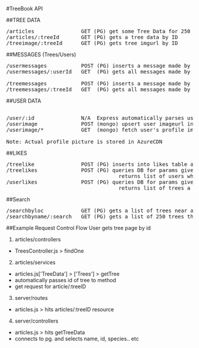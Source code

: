 #TreeBook API

##TREE DATA
<pre>
/articles               GET (PG) get some Tree Data for 250 trees
/articles/:treeId       GET (PG) gets a tree data by ID
/treeimage/:treeId      GET (PG) gets tree imgurl by ID
</pre>

##MESSAGES (Trees/Users)
<pre>
/usermessages           POST (PG) inserts a message made by a user
/usermessages/:userId   GET  (PG) gets all messages made by a user

/treemessages           POST (PG) inserts a message made by a tree (bot)
/treemessages/:treeId   GET  (PG) gets all messages made by a tree
</pre>

##USER DATA
<pre>

/user/:id               N/A  Express automatically parses userid from any query
/userimage              POST (mongo) upsert user imageurl in db
/userimage/*            GET  (mongo) fetch user's profile imgurl

Note: Actual profile picture is stored in AzureCDN
</pre>

##LIKES
<pre>
/treelike               POST (PG) inserts into likes table a userid/treeid
/treelikes              POST (PG) queries DB for params given, 
                                    returns list of users which like a tree
/userlikes              POST (PG) queries DB for params given,
                                    returns list of trees a user likes
</pre>

##Search
<pre>
/searchbyloc            GET (PG) gets a list of trees near a given coordinate
/searchbyname/:search   GET (PG) gets a list of 250 trees that match the query
</pre>


##Example Request Control Flow
User gets tree page by id

1. articles/controllers
  * TreesController.js > findOne

2. articles/services
  * articles.js['TreeData'] > ['Trees'] > getTree 
  * automatically passes id of tree to method
  * get request for article/:treeID

3. server/routes
  * articles.js > hits articles/:treeID resource

4. server/controllers
  * articles.js > hits getTreeData
  * connects to pg. and selects name, id, species.. etc

